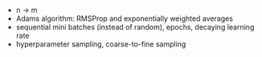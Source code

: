 * n -> m
* Adams algorithm: RMSProp and exponentially weighted averages
* sequential mini batches (instead of random), epochs, decaying learning rate
* hyperparameter sampling, coarse-to-fine sampling
